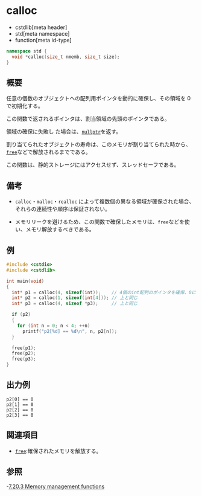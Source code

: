 # calloc

* cstdlib[meta header]
* std[meta namespace]
* function[meta id-type]

```cpp
namespace std {
  void *calloc(size_t nmemb, size_t size);
}
```

## 概要

任意の個数のオブジェクトへの配列用ポインタを動的に確保し、その領域を 0 で初期化する。

この関数で返されるポインタは、割当領域の先頭のポインタである。

領域の確保に失敗し た場合は、[`nullptr`](/lang/cpp11/nullptr.md)を返す。

割り当てられたオブジェクトの寿命は、このメモリが割り当てられた時から、[`free`](free.md)などで解放されるまでである。

この関数は、静的ストレージにはアクセスせず、スレッドセーフである。

## 備考

- `calloc`・`malloc`・`realloc` によって複数個の異なる領域が確保された場合、それらの連続性や順序は保証されない。

- メモリリークを避けるため、この関数で確保したメモリは、`free`などを使い、メモリ解放するべきである。

## 例

```cpp example
#include <cstdio>
#include <cstdlib>

int main(void)
{
  int* p1 = calloc(4, sizeof(int));    // 4個のint配列のポインタを確保、0に初期化
  int* p2 = calloc(1, sizeof(int[4])); // 上と同じ
  int* p3 = calloc(4, sizeof *p3);     // 上と同じ

  if (p2)
  {
    for (int n = 0; n < 4; ++n)
      printf("p2[%d] == %d\n", n, p2[n]);
  }

  free(p1);
  free(p2);
  free(p3);
}
```

## 出力例

```
p2[0] == 0
p2[1] == 0
p2[2] == 0
p2[3] == 0
```

## 関連項目

- [`free`](free.md):確保されたメモリを解放する。

## 参照

-[7.20.3 Memory management functions]("https://www.dii.uchile.cl/~daespino/files/Iso_C_1999_definition.pdf")

